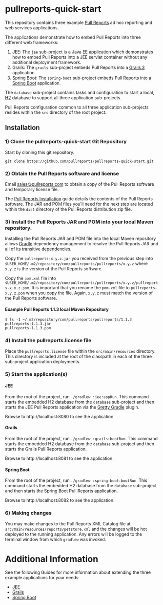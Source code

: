# pullreports-quick-start

This repository contains three example [Pull Reports](https://www.pullreports.com) ad hoc reporting and web services applications.

The applications demonstrate how to embed Pull Reports into three different web frameworks:

1. JEE: The `jee` sub-project is a Java EE application which demonstrates how to embed Pull Reports into a JEE servlet container without any additional deployment framework.
1. Grails: The `grails` sub-project embeds Pull Reports into a [Grails 3](https://grails.org) application.
1. Spring Boot: The `spring-boot` sub-project embeds Pull Reports into a [Spring Boot](https://projects.spring.io/spring-boot/) application. 

The `database` sub-project contains tasks and configuration to start a local, [H2](http://www.h2database.com) database to support all three application sub-projects.

Pull Reports configuration common to all three application sub-projects resides within the `src` directory of the root project.

## Installation

### 1) Clone the pullreports-quick-start Git Repository

Start by cloning this git repository.

`git clone https://github.com/pullreports/pullreports-quick-start.git`

### 2) Obtain the Pull Reports software and license

Email sales@pullreports.com to obtain a copy of the Pull Reports software and temporary license file.

The [Pull Reports Installation](https://www.pullreports.com/docs/latest/installation.html) guide details the contents of the Pull Reports software. The JAR and POM files you'll need for the next step are located within the `dist` directory of the Pull Reports distribution zip file.

### 3) Install the Pull Reports JAR and POM into your local Maven repository.

Installing the Pull Reports JAR and POM file into the local Maven repository allows [Gradle](https://gradle.org) dependency management to resolve the Pull Reports JAR and all of its transitive dependencies.

Copy the `pullreports-x.y.z.jar` you received from the previous step into `$USER_HOME/.m2/repository/com/pullreports/pullreports/x.y.z` where `x.y.z` is the version of the Pull Reports software.

Copy the `pom.xml` file into `$USER_HOME/.m2/repository/com/pullreports/pullreports/x.y.z/pullreports-x.y.z.pom`. It is important that you rename the `pom.xml` file to `pullreports-x.y.z.pom` when you copy the file. Again, `x.y.z` must match the version of the Pull Reports software. 

#### Example Pull Reports 1.1.3 local Maven Repository

    $ ls -1 ~/.m2/repository/com/pullreports/pullreports/1.1.3
    pullreports-1.1.3.jar
    pullreports-1.1.3.pom


### 4) Install the pullreports.license file

Place the `pullreports.license` file within the `src/main/resources` directory. This directory is included at the root of the classpath in each of the three sub-project application deployments. 

### 5) Start the application(s)

#### JEE

From the root of the project, run `./gradlew :jee:appRun`. This command starts the embedded H2 database from the `database` sub-project and then starts the JEE Pull Reports application via the [Gretty Gradle](http://akhikhl.github.io/gretty-doc/index.html) plugin.

Browse to http://localhost:8080 to see the application.

#### Grails

From the root of the project, run `./gradlew :grails:bootRun`. This command starts the embedded H2 database from the `database` sub-project and then starts the Grails Pull Reports application.

Browse to http://localhost:8081 to see the application.

#### Spring Boot

From the root of the project, run `./gradlew :spring-boot:bootRun`. This command starts the embedded H2 database from the `database` sub-project and then starts the Spring Boot Pull Reports application.

Browse to http://localhost:8082 to see the application.

### 6) Making changes

You may make changes to the Pull Reports XML Catalog file at `src/main/resources/reports/petstore.xml` and the changes will be hot deployed to the running application. Any errors will be logged to the terminal window from which `gradlew` was invoked. 

# Additional Information

See the following Guides for more information about extending the three example applications for your needs:

* [JEE](JEE.md)
* [Grails](GRAILS.md)
* [Spring Boot](SB.md)
